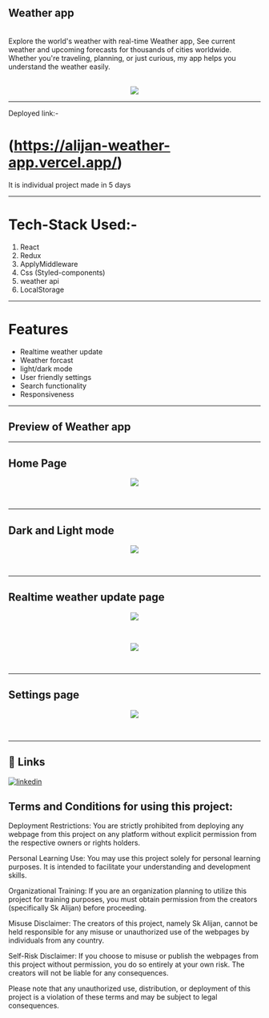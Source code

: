 ## Weather app
<br>
Explore the world's weather with real-time Weather app, See current weather and upcoming forecasts for thousands of cities worldwide. Whether you're traveling, planning, or just curious, my app helps you understand the weather easily. <br><br>
<p align="center"><img src="https://github.com/SK-ALIJAN/weather-app/assets/106768235/758d078f-b2a8-470c-b6aa-cbe58f630283"></p> 



****************************************************************************************
Deployed link:-
# (https://alijan-weather-app.vercel.app/)

It is individual project made in 5 days 

****************************************************************************************

# Tech-Stack Used:-
1. React
2. Redux
3. ApplyMiddleware
4. Css (Styled-components)
5. weather api
6. LocalStorage

******************************************************************************************

# Features 
+ Realtime weather update
+ Weather forcast 
+ light/dark mode
+ User friendly settings
+ Search functionality
+ Responsiveness

****************************************************************************************
## Preview of Weather app <br>
****************************************************************************************
## Home Page
<p align="center"><img src="https://github.com/SK-ALIJAN/weather-app/assets/106768235/f09f4d89-4d39-4c40-9b96-c756a1904e33"></p> <br>

****************************************************************************************
## Dark and Light mode
<p align="center"><img src="https://github.com/SK-ALIJAN/weather-app/assets/106768235/97d912a5-58fa-44a4-8238-4cbfcddeb8e7"></p> <br>

****************************************************************************************
## Realtime weather update page
<p align="center"><img src="https://github.com/SK-ALIJAN/weather-app/assets/106768235/81c9c4a4-5ddf-4f3b-942c-e7ae93d3a760"></p> <br>
<p align="center"><img src="https://github.com/SK-ALIJAN/weather-app/assets/106768235/6b48e5c8-dc88-48b1-b0ad-dc944994bc7d"></p> <br>

****************************************************************************************
## Settings page
<p align="center"><img src="https://github.com/SK-ALIJAN/weather-app/assets/106768235/9f82470e-8830-479e-a6e6-6ef797e3fca9"></p> <br>

****************************************************************************************

## 🔗 Links
[![linkedin](https://img.shields.io/badge/linkedin-0A66C2?style=for-the-badge&logo=linkedin&logoColor=white)](https://www.linkedin.com/in/alijan786/)



## Terms and Conditions for using this project:

Deployment Restrictions: You are strictly prohibited from deploying any webpage from this project on any platform without explicit permission from the respective owners or rights holders.

Personal Learning Use: You may use this project solely for personal learning purposes. It is intended to facilitate your understanding and development skills.

Organizational Training: If you are an organization planning to utilize this project for training purposes, you must obtain permission from the creators (specifically Sk Alijan) before proceeding.

Misuse Disclaimer: The creators of this project, namely Sk Alijan, cannot be held responsible for any misuse or unauthorized use of the webpages by individuals from any country.

Self-Risk Disclaimer: If you choose to misuse or publish the webpages from this project without permission, you do so entirely at your own risk. The creators will not be liable for any consequences.

Please note that any unauthorized use, distribution, or deployment of this project is a violation of these terms and may be subject to legal consequences.
